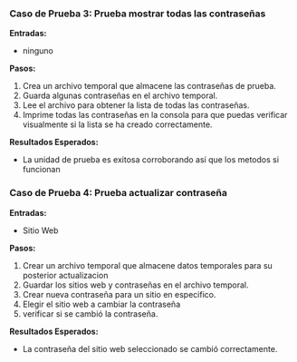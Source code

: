 ### Caso de Prueba 3: Prueba mostrar todas las contraseñas

**Entradas:**
- ninguno

**Pasos:**
1. Crea un archivo temporal que almacene las contraseñas de prueba.
2. Guarda algunas contraseñas en el archivo temporal.
3. Lee el archivo para obtener la lista de todas las contraseñas.
4. Imprime todas las contraseñas en la consola para que puedas verificar visualmente si la lista se ha creado correctamente.

**Resultados Esperados:**
- La unidad de prueba es exitosa corroborando así que los metodos si funcionan


### Caso de Prueba 4: Prueba actualizar contraseña

**Entradas:**
- Sitio Web

**Pasos:**
1. Crear un archivo temporal que almacene datos temporales para su posterior actualizacion
2. Guardar los sitios web y contraseñas en el archivo temporal.
3. Crear nueva contraseña para un sitio en especifico.
4. Elegir el sitio web a cambiar la contraseña
5. verificar si se cambió la contraseña.

**Resultados Esperados:**
- La contraseña del sitio web seleccionado se cambió correctamente.


